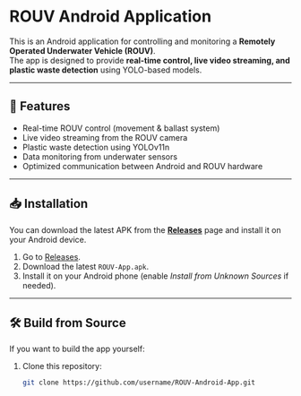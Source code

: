 # ROUV Android Application

This is an Android application for controlling and monitoring a **Remotely Operated Underwater Vehicle (ROUV)**.  
The app is designed to provide **real-time control, live video streaming, and plastic waste detection** using YOLO-based models.

---

## 🚀 Features
- Real-time ROUV control (movement & ballast system)
- Live video streaming from the ROUV camera
- Plastic waste detection using YOLOv11n
- Data monitoring from underwater sensors
- Optimized communication between Android and ROUV hardware

---

## 📥 Installation
You can download the latest APK from the **[Releases](../../releases)** page and install it on your Android device.

1. Go to [Releases](../../releases).
2. Download the latest `ROUV-App.apk`.
3. Install it on your Android phone (enable *Install from Unknown Sources* if needed).

---

## 🛠️ Build from Source
If you want to build the app yourself:

1. Clone this repository:
   ```bash
   git clone https://github.com/username/ROUV-Android-App.git
